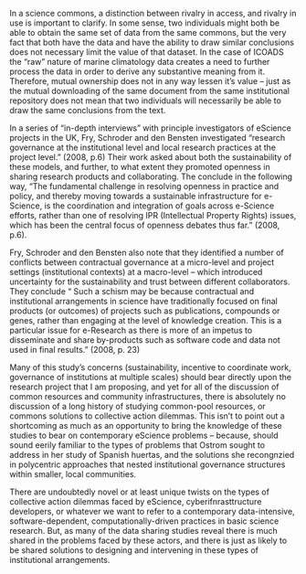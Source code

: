 
In a science commons, a distinction between rivalry in access, and rivalry in use is important to clarify. In some sense, two individuals might both be able to obtain the same set of data from the same commons, but the very fact that both have the data and have the ability to draw similar conclusions does not necessary limit the value of that dataset. In the case of ICOADS the “raw” nature of marine climatology data creates a need to further process the data in order to derive any substantive meaning from it. Therefore, mutual ownership does not in any way lessen it’s value – just as the mutual downloading of the same document from the same institutional repository does not mean that two individuals will necessarily be able to draw the same conclusions from the text.

In a series of “in-depth interviews” with principle investigators of eScience projects in the UK,  Fry, Schroder and  den Bensten investigated “research governance at the institutional level and local research practices at the project level.” (2008, p.6) Their work asked about both the sustainability of these models, and further, to what extent they promoted openness in sharing research products and collaborating. The conclude in the following way, “The fundamental challenge in resolving openness in practice and policy, and thereby moving towards a sustainable infrastructure for e-Science, is the coordination and integration of goals across e-Science efforts, rather than one of resolving IPR (Intellectual Property Rights) issues, which has been the central focus of openness debates thus far.”  (2008, p.6). 

Fry, Schroder and den Bensten also note that they identified a number of conflicts between contractual governance at a micro-level and project settings (institutional contexts) at a macro-level – which introduced uncertainty for the sustainability and trust between different collaborators. They conclude “ Such a schism may be because contractual and institutional arrangements in science have traditionally focused on final products (or outcomes) of projects such as publications, compounds or genes, rather than engaging at the level of knowledge creation. This is a particular issue for e-Research as there is more of an impetus to disseminate and share by-products such as software code and data not used in final results.” (2008, p. 23) 

Many of this study’s concerns (sustainability, incentive to coordinate work, governance of institutions at multiple scales) should bear directly upon the research project that I am proposing, and yet for all of the discussion of common resources and community infrastructures, there is absolutely no discussion of a long history of studying common-pool resources, or commons solutions to collective action dilemmas. This isn’t to point out a shortcoming as much as an opportunity to bring the knowledge of these studies to bear on contemporary eScience problems – because, should sound eerily familiar to the types of problems that Ostrom sought to address in her study of Spanish huertas, and the solutions she recongnzied in polycentric approaches that nested institutional governance structures within smaller, local communities. 

There are undoubtedly novel or at least unique twists on the types of collective action dilemmas faced by eScience, cyberifnrasttructure developers, or whatever we want to refer to a contemporary data-intensive, software-dependent, computationally-driven practices in basic science research. But, as many of the data sharing studies reveal there is much shared in the problems faced by these actors, and there is just as likely to be shared solutions to designing and intervening in these types of institutional arrangements. 
